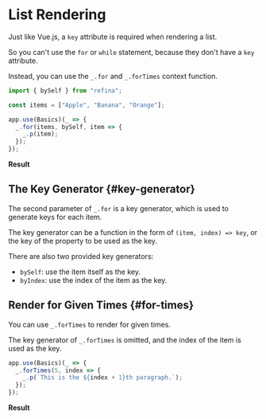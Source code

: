 <script setup>
import ListRenderingVue from "../../snippets/list-rendering.r.vue";
import ForTimesVue from "../../snippets/for-times.r.vue";
</script>

# List Rendering

Just like Vue.js, a `key` attribute is required when rendering a list.

So you can't use the `for` or `while` statement, because they don't have a `key` attribute.

Instead, you can use the `_.for` and `_.forTimes` context function.

```ts
import { bySelf } from "refina";

const items = ["Apple", "Banana", "Orange"];

app.use(Basics)(_ => {
  _.for(items, bySelf, item => {
    _.p(item);
  });
});
```

**Result**

<ListRenderingVue />

## The Key Generator {#key-generator}

The second parameter of `_.for` is a key generator, which is used to generate keys for each item.

The key generator can be a function in the form of `(item, index) => key`, or the key of the property to be used as the key.

There are also two provided key generators:

- `bySelf`: use the item itself as the key.
- `byIndex`: use the index of the item as the key.

## Render for Given Times {#for-times}

You can use `_.forTimes` to render for given times.

The key generator of `_.forTimes` is omitted, and the index of the item is used as the key.

```ts
app.use(Basics)(_ => {
  _.forTimes(5, index => {
    _.p(`This is the ${index + 1}th paragraph.`);
  });
});
```

**Result**

<ForTimesVue />
